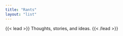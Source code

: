 ```yaml
---
title: "Rants"
layout: "list"
---
```


{{< lead >}}
Thoughts, stories, and ideas.
{{< /lead >}}